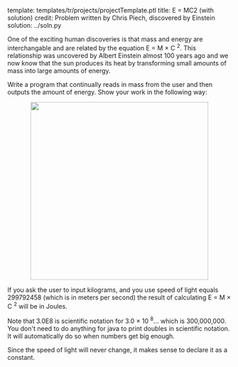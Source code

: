 template: templates/tr/projects/projectTemplate.ptl
title: E = MC2 (with solution)
credit: Problem written by Chris Piech, discovered by Einstein
solution: ../soln.py

One of the exciting human discoveries is that mass and energy are interchangable and are related by the equation E = M &times; C <sup>2</sup>. This relationship was uncovered by Albert Einstein almost 100 years ago and we now know that the sun produces its heat by transforming small amounts of mass into large amounts of energy.

Write a program that continually reads in mass from the user and then outputs the amount of energy. Show your work in the following way:

<center>
<img style="width:400px" src="{{pathToRoot}}img/projects/emc2/demo.png">	
</center>

If you ask the user to input kilograms, and you use speed of light equals 299792458 (which is in meters per second) the result of calculating E = M &times; C <sup>2</sup> will be in Joules.

Note that 3.0E8 is scientific notation for 3.0 &times; 10 <sup>8</sup>... which is 300,000,000. You don't need to do anything for java to print doubles in scientific notation. It will automatically do so when numbers get big enough.

Since the speed of light will never change, it makes sense to declare it as a constant.
